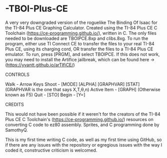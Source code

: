 # -TBOI-Plus-CE
A very very downgraded version of the roguelike The Binding Of Isaac for the TI-84 Plus CE Graphing Calculator. Created using the TI-84 Plus CE C Toolchain (https://ce-programming.github.io/), written in C. 
The only files needed to be downloaded are TBOIPCE.8xp and clibs.8xg. To run the program, either use TI Connect CE to transfer the files to your real TI-84 Plus CE, using its charging cord, OR transfer the files to a TI-84 Plus CE emulator.
To run, press [PRGM], and select TBOIPCE. If this does not work, you may need to install the Artifice jailbreak, which can be found here -> (https://yvantt.github.io/arTIfiCE/)

CONTROLS

Walk - Arrow Keys
Shoot - [MODE] [ALPHA] [GRAPHVAR] [STAT] (GRAPHVAR is the one that says X,T,θ,n)
Active Item - [GRAPH] (Otherwise known as F5)
Quit - [STO]
Begin - [Y=]

CREDITS

This would not have been possible if it weren't for the creators of the TI-84 Plus CE C Toolchain's (https://ce-programming.github.io/) resources on converting C code to ez80 assembly. Sprites, and C programming done by SamothyQ.

This is my first time writing C code, as well as my first time using GitHub, so if there are any issues with the repository or egregious issues with the way I coded it, constructive criticism is welcomed.
